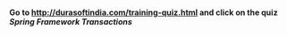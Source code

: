 #### Go to http://durasoftindia.com/training-quiz.html and click on the quiz *Spring Framework Transactions*